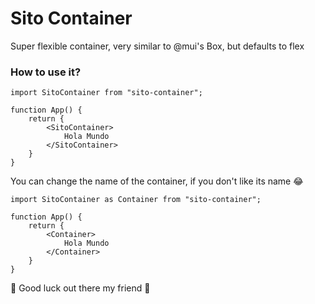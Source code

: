 # Sito Container

Super flexible container, very similar to @mui's Box, but defaults to flex

### How to use it?

```
import SitoContainer from "sito-container";

function App() {
    return {
        <SitoContainer>
            Hola Mundo
        </SitoContainer>
    }
}

```

You can change the name of the container, if you don't like its name 😂  

```
import SitoContainer as Container from "sito-container";

function App() {
    return {
        <Container>
            Hola Mundo
        </Container>
    }
}

```

🙌 Good luck out there my friend 🙌